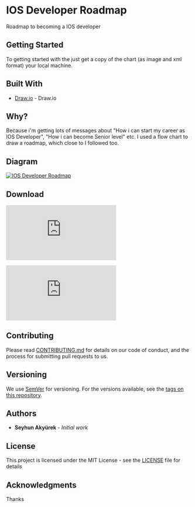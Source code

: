 # IOS Developer Roadmap

Roadmap to becoming a IOS developer

## Getting Started

To getting started with the just get a copy of the chart (as image and xml format) your local machine. 

## Built With

* [Draw.io](https://draw.io) - Draw.io

## Why?

Because i'm getting lots of messages about "How i can start my career as IOS Developer", "How i can become Senior level" etc.
I used a flow chart to draw a roadmap, which close to I followed too.

## Diagram

[![IOS Developer Roadmap](https://github.com/seyhunak/ios-developer-roadmap/blob/master/IOS_Developer_Roadmap.jpg?raw=true)](https://github.com/seyhunak/ios-developer-roadmap)

## Download

[![IOS Developer Roadmap - Portable Format](https://github.com/seyhunak/ios-developer-roadmap/blob/master/IOS_Developer_Roadmap.pdf?raw=true)](https://github.com/seyhunak/ios-developer-roadmap)

[![IOS Developer Roadmap - XML Drawing Format](https://github.com/seyhunak/ios-developer-roadmap/blob/master/IOS_Developer_Roadmap.xml?raw=true)](https://github.com/seyhunak/ios-developer-roadmap)

## Contributing

Please read [CONTRIBUTING.md](https://github.com/seyhunak/CONTRIBUTING.md) for details on our code of conduct, and the process for submitting pull requests to us.

## Versioning

We use [SemVer](http://semver.org/) for versioning. For the versions available, see the [tags on this repository](https://github.com/seyhunak/Package/tags). 

## Authors

* **Seyhun Akyürek** - *Initial work*

## License

This project is licensed under the MIT License - see the [LICENSE](LICENSE) file for details

## Acknowledgments

Thanks
